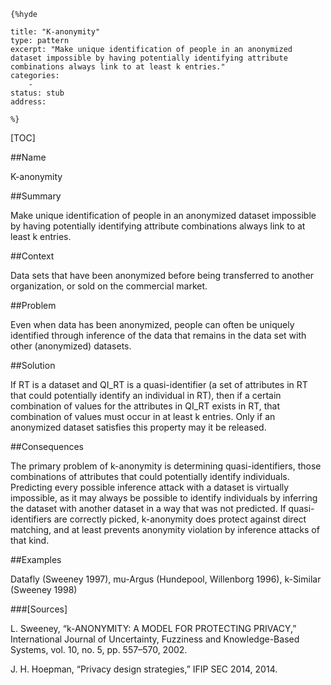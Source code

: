     {%hyde

    title: "K-anonymity"
    type: pattern
    excerpt: "Make unique identification of people in an anonymized dataset impossible by having potentially identifying attribute combinations always link to at least k entries."
    categories:
        - 
    status: stub
    address:

    %}

[TOC]


##Name
<!--Primary name the pattern is known by.-->

K-anonymity

<!--###[Also Known As]-->
<!-- All other names the pattern is known by.-->



##Summary
<!-- One short paragraph summarising the pattern.-->

Make unique identification of people in an anonymized dataset impossible by having potentially identifying attribute combinations always link to at least k entries.

##Context
<!-- The situations in which the pattern may apply.-->

Data sets that have been anonymized before being transferred to another organization, or sold on the commercial market.

##Problem
<!-- The problem a pattern addresses, including a list of forces describing why a problem might be difficult to solve.-->

Even when data has been anonymized, people can often be uniquely identified through inference of the data that remains in the data set with other (anonymized) datasets.

##Solution
<!-- A concise description of how the pattern addresses the problem.-->

If RT is a dataset and QI_RT is a quasi-identifier (a set of attributes in RT that could potentially identify an individual in RT), then if a certain combination of values for the attributes in QI_RT exists in RT, that combination of values must occur in at least k entries. Only if an anonymized dataset satisfies this property may it be released.

<!--###[Structure]-->
<!--A detailed specification of the structural aspects of the pattern. A class diagram if applicable.-->



<!--###[Implementation]-->
<!--Guidelines for implementing the pattern; code fragments; suggested PETS; policy fragments.-->



##Consequences
<!--The advantages (benefits) and disadvantages (liabilities) of applying the pattern.-->

The primary problem of k-anonymity is determining quasi-identifiers, those combinations of attributes that could potentially identify individuals. Predicting every possible inference attack with a dataset is virtually impossible, as it may always be possible to identify individuals by inferring the dataset with another dataset in a way that was not predicted. If quasi-identifiers are correctly picked, k-anonymity does protect against direct matching, and at least prevents anonymity violation by inference attacks of that kind.

<!--###[Constraints]-->
<!-- limitations as a consequence of applying the pattern.-->



##Examples
<!--Motivational example to see how the pattern is applied.-->

Datafly (Sweeney 1997), mu-Argus (Hundepool, Willenborg 1996), k-Similar (Sweeney 1998)

<!--###[Known Uses]-->
<!-- Pointers to various applications of the pattern.-->



<!--##See Also-->
<!-- Any pointers to relevant information, not contained in the subfields below.-->



<!--###[Related Patterns]-->
<!-- Supporting and conflicting patterns-->



###[Sources]
<!-- References to the original source of the pattern.-->

L. Sweeney, “k-ANONYMITY: A MODEL FOR PROTECTING PRIVACY,” International Journal of Uncertainty, Fuzziness and Knowledge-Based Systems, vol. 10, no. 5, pp. 557–570, 2002.

J. H. Hoepman, “Privacy design strategies,” IFIP SEC 2014, 2014.

<!--##General Comments-->
<!-- Separate discussion on the pattern.-->



<!--##Categories-->
<!-- Placeholder for future agreed upon categories as per collaboration's evaluation.-->

<!--##Tags-->
<!-- User definable descriptors for additional correlation.-->




